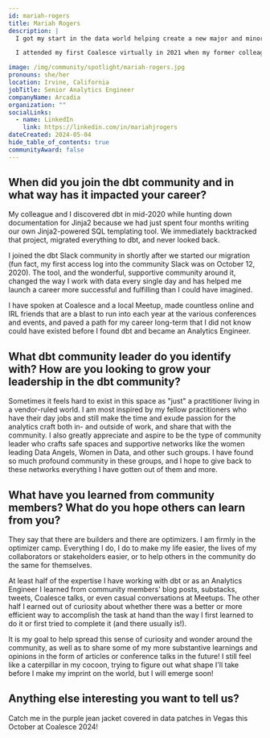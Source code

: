 ```yaml
---
id: mariah-rogers
title: Mariah Rogers
description: |
  I got my start in the data world helping create a new major and minor in Data Science at my alma mater. I then became a data engineer, learned a ton, and propelled myself into the clean energy sector. Now I do data things at a clean energy company and geek out on solar energy at work and at home!

  I attended my first Coalesce virtually in 2021 when my former colleague Emily Ekdahl gave a talk about some cool things we'd been working on. She inspired me to propose a talk the following year, so I submitted two topics and, surprisingly, both were accepted! I ultimately chose to speak about Testing in dbt in New Orleans in 2022, and the community's reception of that talk continues to be a highlight of my career.

image: /img/community/spotlight/mariah-rogers.jpg
pronouns: she/her
location: Irvine, California
jobTitle: Senior Analytics Engineer
companyName: Arcadia
organization: ""
socialLinks:
  - name: LinkedIn
    link: https://linkedin.com/in/mariahjrogers
dateCreated: 2024-05-04
hide_table_of_contents: true
communityAward: false
---
```


## When did you join the dbt community and in what way has it impacted your career?

My colleague and I discovered dbt in mid-2020 while hunting down documentation for Jinja2 because we had just spent four months writing our own Jinja2-powered SQL templating tool. We immediately backtracked that project, migrated everything to dbt, and never looked back.

I joined the dbt Slack community in shortly after we started our migration (fun fact, my first access log into the community Slack was on October 12, 2020). The tool, and the wonderful, supportive community around it, changed the way I work with data every single day and has helped me launch a career more successful and fulfilling than I could have imagined. 

I have spoken at Coalesce and a local Meetup, made countless online and IRL friends that are a blast to run into each year at the various conferences and events, and paved a path for my career long-term that I did not know could have existed before I found dbt and became an Analytics Engineer.

## What dbt community leader do you identify with? How are you looking to grow your leadership in the dbt community?

Sometimes it feels hard to exist in this space as "just" a practitioner living in a vendor-ruled world. I am most inspired by my fellow practitioners who have their day jobs and still make the time and exude passion for the analytics craft both in- and outside of work, and share that with the community. I also greatly appreciate and aspire to be the type of community leader who crafts safe spaces and supportive networks like the women leading Data Angels, Women in Data, and other such groups. I have found so much profound community in these groups, and I hope to give back to these networks everything I have gotten out of them and more.

## What have you learned from community members? What do you hope others can learn from you?

They say that there are builders and there are optimizers. I am firmly in the optimizer camp. Everything I do, I do to make my life easier, the lives of my collaborators or stakeholders easier, or to help others in the community do the same for themselves. 

At least half of the expertise I have working with dbt or as an Analytics Engineer I learned from community members' blog posts, substacks, tweets, Coalesce talks, or even casual conversations at Meetups. The other half I earned out of curiosity about whether there was a better or more efficient way to accomplish the task at hand than the way I first learned to do it or first tried to complete it (and there usually is!). 

It is my goal to help spread this sense of curiosity and wonder around the community, as well as to share some of my more substantive learnings and opinions in the form of articles or conference talks in the future! I still feel like a caterpillar in my cocoon, trying to figure out what shape I'll take before I make my imprint on the world, but I will emerge soon!

## Anything else interesting you want to tell us?

Catch me in the purple jean jacket covered in data patches in Vegas this October at Coalesce 2024!

